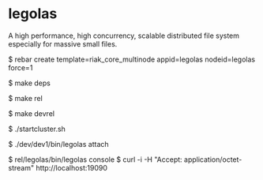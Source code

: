 legolas
=======

A high performance, high concurrency, scalable distributed file system especially for massive small files. 

$ rebar create template=riak_core_multinode appid=legolas nodeid=legolas force=1

$ make deps

$ make rel

$ make devrel

$ ./startcluster.sh

$ ./dev/dev1/bin/legolas attach

$ rel/legolas/bin/legolas console
$ curl -i -H "Accept: application/octet-stream" http://localhost:19090


